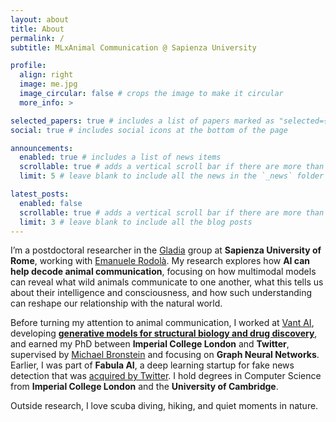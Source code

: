 ```yaml
---
layout: about
title: About
permalink: /
subtitle: MLxAnimal Communication @ Sapienza University

profile:
  align: right
  image: me.jpg
  image_circular: false # crops the image to make it circular
  more_info: >

selected_papers: true # includes a list of papers marked as "selected={true}"
social: true # includes social icons at the bottom of the page

announcements:
  enabled: true # includes a list of news items
  scrollable: true # adds a vertical scroll bar if there are more than 3 news items
  limit: 5 # leave blank to include all the news in the `_news` folder

latest_posts:
  enabled: false
  scrollable: true # adds a vertical scroll bar if there are more than 3 new posts items
  limit: 3 # leave blank to include all the blog posts
---
```


<!-- I am a PostDoc researcher with Emanuele Rodolà in the [Gladia](https://gladia.di.uniroma1.it) group at the Sapienza University of Rome. I'm interested in AI for Animal Communication, and more specifically in how we can use (multimodal) AI to decode what wild animals are saying to each other, and what that can tell us about their consciusness and intelligence, and, ultimately, deepening our understanding of the living world.

Before this, I worked as a Machine Learning Researcher at [Vant AI](https://www.vant.ai/), where I focused on **generative models for structural biology and drug discovery** (see **[Neo-1](https://www.vant.ai/neo-1)**).

Before this, I earned my PhD between Twitter and Imperial College London, working on **Graph Neural Networks** under the supervision of [Prof. Michael Bronstein](https://en.wikipedia.org/wiki/Michael_Bronstein). During my PhD, I also worked as a Machine Learning Researcher at Twitter, focusing on both foundamental research and applied product problems. Prior to that, I was part of Fabula AI, a startup creating deep learning technology for fake news detection, subsequently [acquired by Twitter](https://techcrunch.com/2019/06/03/twitter-bags-deep-learning-talent-behind-london-startup-fabula-ai) in 2019. My educational background includes an undergraduate degree from Imperial College London and a master's degree from the University of Cambridge, both in Computer Science.

Outside of machine learning, you'll find me scuba diving, hiking trails, or simply enjoying quiet moments in nature. -->

I’m a postdoctoral researcher in the [Gladia](https://gladia.di.uniroma1.it) group at **Sapienza University of Rome**, working with [Emanuele Rodolà](https://gladia.di.uniroma1.it/authors/rodola/). My research explores how **AI can help decode animal communication**, focusing on how multimodal models can reveal what wild animals communicate to one another, what this tells us about their intelligence and consciousness, and how such understanding can reshape our relationship with the natural world.

Before turning my attention to animal communication, I worked at [Vant AI](https://www.vant.ai/), developing **[generative models for structural biology and drug discovery](https://www.vant.ai/neo-1)**, and earned my PhD between **Imperial College London** and **Twitter**, supervised by [Michael Bronstein](https://en.wikipedia.org/wiki/Michael_Bronstein) and focusing on **Graph Neural Networks**. Earlier, I was part of **Fabula AI**, a deep learning startup for fake news detection that was [acquired by Twitter](https://techcrunch.com/2019/06/03/twitter-bags-deep-learning-talent-behind-london-startup-fabula-ai). I hold degrees in Computer Science from **Imperial College London** and the **University of Cambridge**.

Outside research, I love scuba diving, hiking, and quiet moments in nature.
